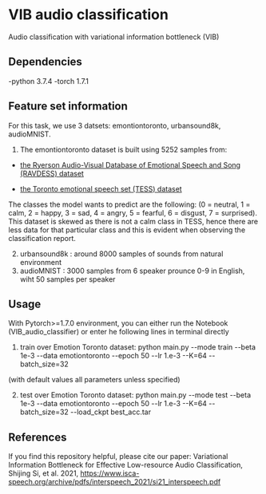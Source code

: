 # VIB audio classification
Audio classification with variational information bottleneck (VIB)

## Dependencies
-python 3.7.4
-torch 1.7.1

## Feature set information

For this task, we use 3 datsets: emontiontoronto, urbansound8k, audioMNIST.

1. The emontiontoronto dataset is built using 5252 samples from:


- [the Ryerson Audio-Visual Database of Emotional Speech and Song (RAVDESS) dataset](https://zenodo.org/record/1188976#.YECqhC0Rr0p)

- [the Toronto emotional speech set (TESS) dataset](https://tspace.library.utoronto.ca/handle/1807/24487)

The classes the model wants to predict are the following: (0 = neutral, 1 = calm, 2 = happy, 3 = sad, 4 = angry, 5 = fearful, 6 = disgust, 7 = surprised). This dataset is skewed as there is not a calm class in TESS, hence there are less data for that particular class and this is evident when observing the classification report.

2. urbansound8k : around 8000 samples of sounds from natural environment
3. audioMNIST : 3000 samples from 6 speaker prounce 0-9 in English, wiht 50 samples per speaker 

## Usage

With Pytorch>=1.7.0 environment, you can either run the Notebook (VIB_audio_classifier) or enter he following lines in terminal directly 

1. train over Emotion Toronto dataset:
python main.py --mode train --beta 1e-3 --data emotiontoronto --epoch 50 --lr 1.e-3 --K=64 --batch_size=32

(with default values all parameters unless specified)

2. test over Emotion Toronto dataset:
python main.py --mode test --beta 1e-3 --data emotiontoronto --epoch 50 --lr 1.e-3 --K=64 --batch_size=32 --load_ckpt best_acc.tar

## References
If you find this repository helpful, please cite our paper: 
Variational Information Bottleneck for Effective Low-resource Audio
Classification, Shijing Si, et al. 2021, https://www.isca-speech.org/archive/pdfs/interspeech_2021/si21_interspeech.pdf
